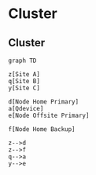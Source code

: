 # Cluster

## Cluster

```mermaid
graph TD

z[Site A]
q[Site B]
y[Site C]

d[Node Home Primary]
a[Qdevice]
e[Node Offsite Primary]

f[Node Home Backup]

z-->d
z-->f
q-->a
y-->e

```
